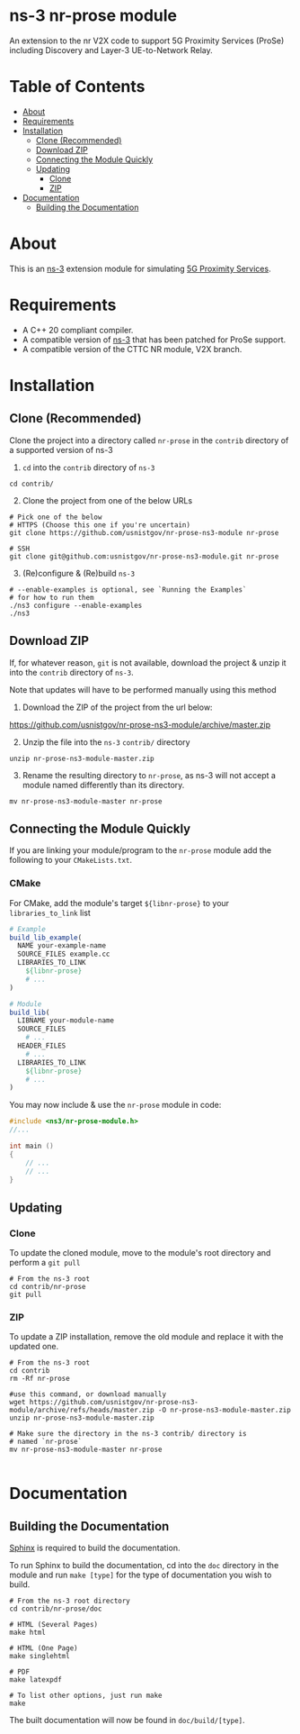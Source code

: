 # ns-3 nr-prose module
An extension to the nr V2X code to support 5G Proximity Services (ProSe) including Discovery and Layer-3 UE-to-Network Relay.

# Table of Contents

* [About](#about)
* [Requirements](#requirements)
* [Installation](#installation)
    * [Clone (Recommended)](#clone-recommended)
    * [Download ZIP](#download-zip)
    * [Connecting the Module Quickly](#connecting-the-module-quickly)
  * [Updating](#updating)
    * [Clone](#clone)
    * [ZIP](#zip)
* [Documentation](#documentation)
  * [Building the Documentation](#building-the-documentation)

# About
This is an [ns-3](https://www.nsnam.org/) extension module for simulating
[5G Proximity Services](https://portal.3gpp.org/desktopmodules/Specifications/SpecificationDetails.aspx?specificationId=3864).

# Requirements
* A C++ 20 compliant compiler.
* A compatible version of [ns-3](https://github.com/usnistgov/psc-ns3/) that has been patched for ProSe support.
* A compatible version of the CTTC NR module, V2X branch.

# Installation
## Clone (Recommended)
Clone the project into a directory called `nr-prose` in
the `contrib` directory of a supported version of ns-3

1) `cd` into the `contrib` directory of `ns-3`

```shell
cd contrib/
```

2) Clone the project from one of the below URLs
```shell
# Pick one of the below
# HTTPS (Choose this one if you're uncertain)
git clone https://github.com/usnistgov/nr-prose-ns3-module nr-prose

# SSH
git clone git@github.com:usnistgov/nr-prose-ns3-module.git nr-prose
```

3) (Re)configure & (Re)build `ns-3`
```shell
# --enable-examples is optional, see `Running the Examples`
# for how to run them
./ns3 configure --enable-examples
./ns3
```

## Download ZIP
If, for whatever reason, `git` is not available, download the
project & unzip it into the `contrib` directory of `ns-3`.

Note that updates will have to be performed manually using this method

1) Download the ZIP of the project from the url below:

https://github.com/usnistgov/nr-prose-ns3-module/archive/master.zip

2) Unzip the file into the `ns-3` `contrib/` directory
```shell
unzip nr-prose-ns3-module-master.zip
```

3) Rename the resulting directory to `nr-prose`, as ns-3 will not accept a module named differently
than its directory.
```shell
mv nr-prose-ns3-module-master nr-prose
```

## Connecting the Module Quickly
If you are linking your module/program to the `nr-prose` module add the following to your `CMakeLists.txt`.

### CMake
For CMake, add the module's target `${libnr-prose}` to your `libraries_to_link` list
```cmake
# Example
build_lib_example(
  NAME your-example-name
  SOURCE_FILES example.cc
  LIBRARIES_TO_LINK
    ${libnr-prose}
    # ...
)

# Module
build_lib(
  LIBNAME your-module-name
  SOURCE_FILES
    # ...
  HEADER_FILES
    # ...
  LIBRARIES_TO_LINK
    ${libnr-prose}
    # ...
)
```

You may now include & use the `nr-prose` module in code:
```cpp
#include <ns3/nr-prose-module.h>
//...

int main ()
{
    // ...
    // ...
}
```

## Updating
### Clone
To update the cloned module, move to the module's root directory and perform a `git pull`
```shell
# From the ns-3 root
cd contrib/nr-prose
git pull
```

### ZIP
To update a ZIP installation, remove the old module and replace it with the updated one.

```shell
# From the ns-3 root
cd contrib
rm -Rf nr-prose

#use this command, or download manually
wget https://github.com/usnistgov/nr-prose-ns3-module/archive/refs/heads/master.zip -O nr-prose-ns3-module-master.zip
unzip nr-prose-ns3-module-master.zip

# Make sure the directory in the ns-3 contrib/ directory is
# named `nr-prose`
mv nr-prose-ns3-module-master nr-prose


```

# Documentation

## Building the Documentation
[Sphinx](https://www.sphinx-doc.org/en/master/) is required to build the documentation.

To run Sphinx to build the documentation, cd into the `doc` directory in the module
and run `make [type]` for the type of documentation you wish to build.

```shell
# From the ns-3 root directory
cd contrib/nr-prose/doc

# HTML (Several Pages)
make html

# HTML (One Page)
make singlehtml

# PDF
make latexpdf

# To list other options, just run make
make
```

The built documentation will now be found in `doc/build/[type]`.

